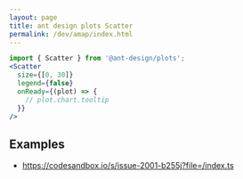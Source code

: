 ```yaml
---
layout: page
title: ant design plots Scatter
permalink: /dev/amap/index.html
---
```


```jsx
import { Scatter } from '@ant-design/plots';
<Scatter
  size={[0, 30]}
  legend={false}
  onReady={(plot) => {
    // plot.chart.tooltip
  }}
/>
```

## Examples

* https://codesandbox.io/s/issue-2001-b255j?file=/index.ts
